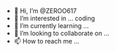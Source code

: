 - 👋 Hi, I’m @ZEROO617
- 👀 I’m interested in ... coding
- 🌱 I’m currently learning ...
- 💞️ I’m looking to collaborate on ...
- 📫 How to reach me ...

<!---
ZEROO617/ZEROO617 is a ✨ special ✨ repository because its `README.md` (this file) appears on your GitHub profile.
You can click the Preview link to take a look at your changes.
--->
